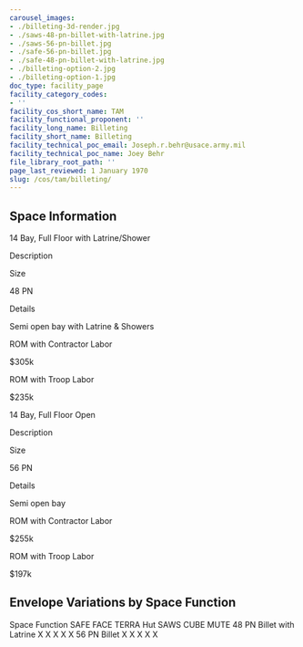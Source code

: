 ```yaml
---
carousel_images:
- ./billeting-3d-render.jpg
- ./saws-48-pn-billet-with-latrine.jpg
- ./saws-56-pn-billet.jpg
- ./safe-56-pn-billet.jpg
- ./safe-48-pn-billet-with-latrine.jpg
- ./billeting-option-2.jpg
- ./billeting-option-1.jpg
doc_type: facility_page
facility_category_codes:
- ''
facility_cos_short_name: TAM
facility_functional_proponent: ''
facility_long_name: Billeting
facility_short_name: Billeting
facility_technical_poc_email: Joseph.r.behr@usace.army.mil
facility_technical_poc_name: Joey Behr
file_library_root_path: ''
page_last_reviewed: 1 January 1970
slug: /cos/tam/billeting/
---
```


## Space Information

14 Bay, Full Floor with Latrine/Shower

Description

Size

48 PN

Details

Semi open bay with Latrine & Showers

ROM with Contractor Labor

\$305k

ROM with Troop Labor

\$235k

14 Bay, Full Floor Open

Description

Size

56 PN

Details

Semi open bay

ROM with Contractor Labor

\$255k

ROM with Troop Labor

\$197k

## Envelope Variations by Space Function

Space Function SAFE FACE TERRA Hut SAWS CUBE MUTE
48 PN Billet with Latrine X X X X X
56 PN Billet X X X X X
